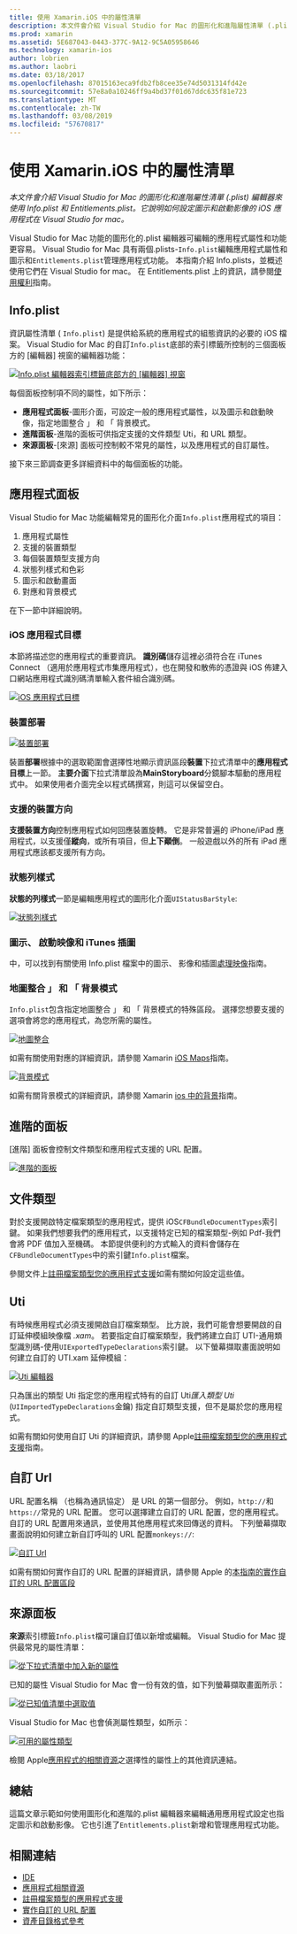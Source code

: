 ```yaml
---
title: 使用 Xamarin.iOS 中的屬性清單
description: 本文件會介紹 Visual Studio for Mac 的圖形化和進階屬性清單 (.plist) 編輯器來使用 Info.plist 和 Entitlements.plist。 它說明如何設定圖示和啟動影像的 iOS 應用程式在 Visual Studio for mac。
ms.prod: xamarin
ms.assetid: 5E687043-0443-377C-9A12-9C5A05958646
ms.technology: xamarin-ios
author: lobrien
ms.author: laobri
ms.date: 03/18/2017
ms.openlocfilehash: 87015163eca9fdb2fb8cee35e74d5031314fd42e
ms.sourcegitcommit: 57e8a0a10246ff9a4bd37f01d67ddc635f81e723
ms.translationtype: MT
ms.contentlocale: zh-TW
ms.lasthandoff: 03/08/2019
ms.locfileid: "57670817"
---
```

# <a name="working-with-property-lists-in-xamarinios"></a>使用 Xamarin.iOS 中的屬性清單

_本文件會介紹 Visual Studio for Mac 的圖形化和進階屬性清單 (.plist) 編輯器來使用 Info.plist 和 Entitlements.plist。它說明如何設定圖示和啟動影像的 iOS 應用程式在 Visual Studio for mac。_

Visual Studio for Mac 功能的圖形化的.plist 編輯器可編輯的應用程式屬性和功能更容易。 Visual Studio for Mac 具有兩個.plists-`Info.plist`編輯應用程式屬性和圖示和`Entitlements.plist`管理應用程式功能。 本指南介紹 Info.plists，並概述使用它們在 Visual Studio for mac。 在 Entitlements.plist 上的資訊，請參閱[使用權利](~/ios/deploy-test/provisioning/entitlements.md)指南。

## <a name="infoplist"></a>Info.plist

資訊屬性清單 ( `Info.plist`) 是提供給系統的應用程式的組態資訊的必要的 iOS 檔案。 Visual Studio for Mac 的自訂`Info.plist`底部的索引標籤所控制的三個面板方的 [編輯器] 視窗的編輯器功能：

 [![](property-lists-images/tabs.png "Info.plist 編輯器索引標籤底部方的 [編輯器] 視窗")](property-lists-images/tabs.png#lightbox)

每個面板控制項不同的屬性，如下所示：

-  **應用程式面板**-圖形介面，可設定一般的應用程式屬性，以及圖示和啟動映像，指定地圖整合 」 和 「 背景模式。
-  **進階面板**-進階的面板可供指定支援的文件類型 Uti，和 URL 類型。
-  **來源面板**-[來源] 面板可控制較不常見的屬性，以及應用程式的自訂屬性。


接下來三節調查更多詳細資料中的每個面板的功能。

## <a name="application-panel"></a>應用程式面板

Visual Studio for Mac 功能編輯常見的圖形化介面`Info.plist`應用程式的項目：

1.  應用程式屬性
1.  支援的裝置類型
1.  每個裝置類型支援方向
1.  狀態列樣式和色彩
1.  圖示和啟動畫面
1.  對應和背景模式


在下一節中詳細說明。

 <a name="iOS_Application_Target" />


### <a name="ios-application-target"></a>iOS 應用程式目標

本節將描述您的應用程式的重要資訊。
**識別碼**儲存這裡必須符合在 iTunes Connect （適用於應用程式市集應用程式），也在開發和散佈的憑證與 iOS 佈建入口網站應用程式識別碼清單輸入套件組合識別碼。

 [![](property-lists-images/image24.png "iOS 應用程式目標")](property-lists-images/image24.png#lightbox)

### <a name="device-deployment"></a>裝置部署

 [![](property-lists-images/deployment.png "裝置部署")](property-lists-images/deployment.png#lightbox)

裝置**部署**根據中的選取範圍會選擇性地顯示資訊區段**裝置**下拉式清單中的**應用程式目標**上一節。 **主要介面**下拉式清單設為**MainStoryboard**分鏡腳本驅動的應用程式中。 如果使用者介面完全以程式碼撰寫，則這可以保留空白。

### <a name="supported-device-orientations"></a>支援的裝置方向

 **支援裝置方向**控制應用程式如何回應裝置旋轉。 它是非常普遍的 iPhone/iPad 應用程式，以支援僅**縱向**，或所有項目，但**上下顚倒**。 一般遊戲以外的所有 iPad 應用程式應該都支援所有方向。

### <a name="status-bar-styles"></a>狀態列樣式

**狀態的列樣式**一節是編輯應用程式的圖形化介面`UIStatusBarStyle`:

 [![](property-lists-images/status.png "狀態列樣式")](property-lists-images/status.png#lightbox)

 <a name="Icons" />


### <a name="icons-launch-images-and-itunes-artwork"></a>圖示、 啟動映像和 iTunes 插圖

中，可以找到有關使用 Info.plist 檔案中的圖示、 影像和插圖[處理映像](~/ios/app-fundamentals/images-icons/index.md)指南。




### <a name="maps-integration-and-background-modes"></a>地圖整合 」 和 「 背景模式

`Info.plist`包含指定地圖整合 」 和 「 背景模式的特殊區段。 選擇您想要支援的選項會將您的應用程式，為您所需的屬性。

 [![](property-lists-images/maps.png "地圖整合")](property-lists-images/maps.png#lightbox)

如需有關使用對應的詳細資訊，請參閱 Xamarin [iOS Maps](~/ios/user-interface/controls/ios-maps/index.md)指南。

 [![](property-lists-images/bging.png "背景模式")](property-lists-images/bging.png#lightbox)

如需有關背景模式的詳細資訊，請參閱 Xamarin [ios 中的背景](~/ios/app-fundamentals/backgrounding/introduction-to-backgrounding-in-ios.md)指南。

## <a name="advanced-panel"></a>進階的面板

[進階] 面板會控制文件類型和應用程式支援的 URL 配置。

 [![](property-lists-images/image34.png "進階的面板")](property-lists-images/image34.png#lightbox)

 <a name="Document_Types" />


## <a name="document-types"></a>文件類型

對於支援開啟特定檔案類型的應用程式，提供 iOS`CFBundleDocumentTypes`索引鍵。 如果我們想要我們的應用程式，以支援特定已知的檔案類型-例如 Pdf-我們會將 PDF 值加入至機碼。 本節提供便利的方式輸入的資料會儲存在`CFBundleDocumentTypes`中的索引鍵`Info.plist`檔案。

參閱文件上[註冊檔案類型您的應用程式支援](https://developer.apple.com/library/ios/#documentation/FileManagement/Conceptual/DocumentInteraction_TopicsForIOS/Articles/RegisteringtheFileTypesYourAppSupports.html)如需有關如何設定這些值。

## <a name="utis"></a>Uti

有時候應用程式必須支援開啟自訂檔案類型。 比方說，我們可能會想要開啟的自訂延伸模組映像檔 *.xam*。 若要指定自訂檔案類型，我們將建立自訂 UTI-通用類型識別碼-使用`UIExportedTypeDeclarations`索引鍵。 以下螢幕擷取畫面說明如何建立自訂的 UTI.xam 延伸模組：

 [![](property-lists-images/uti.png "Uti 編輯器")](property-lists-images/uti.png#lightbox)

只為匯出的類型 Uti 指定您的應用程式特有的自訂 Uti*匯入類型 Uti* (`UIImportedTypeDeclarations`金鑰) 指定自訂類型支援，但不是屬於您的應用程式。

如需有關如何使用自訂 Uti 的詳細資訊，請參閱 Apple[註冊檔案類型您的應用程式支援](https://developer.apple.com/library/ios/documentation/FileManagement/Conceptual/understanding_utis/understand_utis_declare/understand_utis_declare.html#//apple_ref/doc/uid/TP40001319-CH204-SW1)指南。

## <a name="custom-urls"></a>自訂 Url

URL 配置名稱 （也稱為通訊協定） 是 URL 的第一個部分。 例如，`http://`和`https://`常見的 URL 配置。 您可以選擇建立自訂的 URL 配置，您的應用程式。 自訂的 URL 配置用來通訊，並使用其他應用程式來回傳送的資料。 下列螢幕擷取畫面說明如何建立新自訂呼叫的 URL 配置`monkeys://`:

 [![](property-lists-images/url.png "自訂 Url")](property-lists-images/url.png#lightbox)



如需有關如何實作自訂的 URL 配置的詳細資訊，請參閱 Apple 的[本指南的實作自訂的 URL 配置區段](https://developer.apple.com/library/ios/documentation/iPhone/Conceptual/iPhoneOSProgrammingGuide/AdvancedAppTricks/AdvancedAppTricks.html)

## <a name="source-panel"></a>來源面板

**來源**索引標籤`Info.plist`檔可讓自訂值以新增或編輯。 Visual Studio for Mac 提供最常見的屬性清單：

 [![](property-lists-images/image31.png "從下拉式清單中加入新的屬性")](property-lists-images/image31.png#lightbox)

已知的屬性 Visual Studio for Mac 會一份有效的值，如下列螢幕擷取畫面所示：

 [![](property-lists-images/image32.png "從已知值清單中選取值")](property-lists-images/image32.png#lightbox)

Visual Studio for Mac 也會偵測屬性類型，如所示：

 [![](property-lists-images/image33.png "可用的屬性類型")](property-lists-images/image33.png#lightbox)

檢閱 Apple[應用程式的相關資源](https://developer.apple.com/library/ios/#DOCUMENTATION/iPhone/Conceptual/iPhoneOSProgrammingGuide/App-RelatedResources/App-RelatedResources.html)之選擇性的屬性上的其他資訊連結。

 <a name="Entitlements" />

## <a name="summary"></a>總結

這篇文章示範如何使用圖形化和進階的.plist 編輯器來編輯通用應用程式設定也指定圖示和啟動影像。 它也引進了`Entitlements.plist`新增和管理應用程式功能。


## <a name="related-links"></a>相關連結

- [IDE](https://github.com/xamarin/recipes/tree/master/Recipes/cross-platform/ide)
- [應用程式相關資源](https://developer.apple.com/library/ios/#DOCUMENTATION/iPhone/Conceptual/iPhoneOSProgrammingGuide/App-RelatedResources/App-RelatedResources.html)
- [註冊檔案類型的應用程式支援](https://developer.apple.com/library/ios/#documentation/FileManagement/Conceptual/DocumentInteraction_TopicsForIOS/Articles/RegisteringtheFileTypesYourAppSupports.html)
- [實作自訂的 URL 配置](https://developer.apple.com/library/ios/documentation/iPhone/Conceptual/iPhoneOSProgrammingGuide/AdvancedAppTricks/AdvancedAppTricks.html)
- [資產目錄格式參考](https://developer.apple.com/library/archive/documentation/Xcode/Reference/xcode_ref-Asset_Catalog_Format/index.html#//apple_ref/doc/uid/TP40015170-CH18-SW1)
